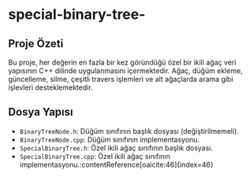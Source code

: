 # special-binary-tree-


##  Proje Özeti

Bu proje, her değerin en fazla bir kez göründüğü özel bir ikili ağaç veri yapısının C++ dilinde uygulanmasını içermektedir. Ağaç, düğüm ekleme, güncelleme, silme, çeşitli travers işlemleri ve alt ağaçlarda arama gibi işlevleri desteklemektedir.

## Dosya Yapısı

- `BinaryTreeNode.h`: Düğüm sınıfının başlık dosyası (değiştirilmemeli).
- `BinaryTreeNode.cpp`: Düğüm sınıfının implementasyonu.
- `SpecialBinaryTree.h`: Özel ikili ağaç sınıfının başlık dosyası.
- `SpecialBinaryTree.cpp`: Özel ikili ağaç sınıfının implementasyonu.:contentReference[oaicite:46]{index=46}




